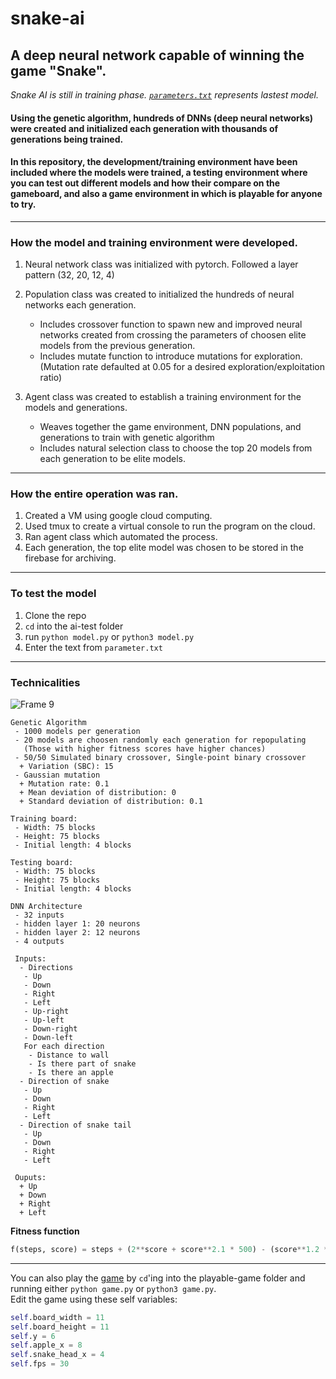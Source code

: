 # snake-ai
## A deep neural network capable of winning the game "Snake".
*Snake AI is still in training phase. [`parameters.txt`](ai-test/parameters.txt) represents lastest model.*

#### Using the genetic algorithm, hundreds of DNNs (deep neural networks) were created and initialized each generation with thousands of generations being trained.

#### In this repository, the development/training environment have been included where the models were trained, a testing environment where you can test out different models and how their compare on the gameboard, and also a game environment in which is playable for anyone to try.

---

### How the model and training environment were developed.
  1. Neural network class was initialized with pytorch. Followed a layer pattern (32, 20, 12, 4)
  2. Population class was created to initialized the hundreds of neural networks each generation.
        + Includes crossover function to spawn new and improved neural networks created from crossing the parameters of choosen elite models from the previous generation.
        + Includes mutate function to introduce mutations for exploration. (Mutation rate defaulted at 0.05 for a desired exploration/exploitation ratio)
    
  3. Agent class was created to establish a training environment for the models and generations.
        + Weaves together the game environment, DNN populations, and generations to train with genetic algorithm
        + Includes natural selection class to choose the top 20 models from each generation to be elite models.

---

### How the entire operation was ran.
  1. Created a VM using google cloud computing.
  2. Used tmux to create a virtual console to run the program on the cloud.
  3. Ran agent class which automated the process.
  4. Each generation, the top elite model was chosen to be stored in the firebase for archiving.
  
---
  
### To test the model
  1. Clone the repo
  2. `cd` into the ai-test folder
  3. run `python model.py` or `python3 model.py`
  4. Enter the text from `parameter.txt`
  
---

### Technicalities
![Frame 9](https://user-images.githubusercontent.com/58407773/221779128-80c004b3-2c95-48c9-9fc4-401dadd2cd2a.png)
```
Genetic Algorithm
 - 1000 models per generation
 - 20 models are choosen randomly each generation for repopulating 
   (Those with higher fitness scores have higher chances)
 - 50/50 Simulated binary crossover, Single-point binary crossover
  + Variation (SBC): 15
 - Gaussian mutation
  + Mutation rate: 0.1
  + Mean deviation of distribution: 0
  + Standard deviation of distribution: 0.1
  
Training board:
 - Width: 75 blocks
 - Height: 75 blocks
 - Initial length: 4 blocks
 
Testing board:
 - Width: 75 blocks
 - Height: 75 blocks
 - Initial length: 4 blocks
 
DNN Architecture
 - 32 inputs
 - hidden layer 1: 20 neurons
 - hidden layer 2: 12 neurons
 - 4 outputs
 
 Inputs:
  - Directions
   - Up
   - Down
   - Right
   - Left
   - Up-right
   - Up-left
   - Down-right
   - Down-left
   For each direction
    - Distance to wall
    - Is there part of snake
    - Is there an apple
  - Direction of snake
   - Up
   - Down
   - Right
   - Left
  - Direction of snake tail
   - Up
   - Down
   - Right
   - Left
   
 Ouputs:
  + Up
  + Down
  + Right
  + Left
```
**Fitness function**
```python
f(steps, score) = steps + (2**score + score**2.1 * 500) - (score**1.2 * (0.25 * steps)**1.3)
```

---

You can also play the [game](playable-game/game.py) by `cd`'ing into the playable-game folder and running either `python game.py` or `python3 game.py`.   
Edit the game using these self variables:
```python
self.board_width = 11
self.board_height = 11
self.y = 6
self.apple_x = 8
self.snake_head_x = 4
self.fps = 30
```
